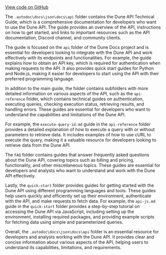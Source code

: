 [View code on GitHub](https://dune.com/tree/master/doc\docs\json\docs\api)

The `.autodoc\docs\json\docs\api` folder contains the Dune API Technical Guide, which is a comprehensive documentation for developers who want to use the Dune API. The guide provides an overview of the API, instructions on how to get started, and links to important resources such as the API documentation, Discord channel, and community clients.

The guide is focused on the `api` folder of the Dune Docs project and is essential for developers looking to integrate with the Dune API and work effectively with its endpoints and functionalities. For example, the guide explains how to obtain an API key, which is required for authentication when making requests to the API. It also provides quick start guides for Python and Node.js, making it easier for developers to start using the API with their preferred programming language.

In addition to the main guide, the folder contains subfolders with more detailed information on various aspects of the API, such as the `api-reference` folder, which contains technical guides on authentication, executing queries, checking execution status, retrieving results, and handling errors. These guides are essential for developers who want to understand the capabilities and limitations of the Dune API.

For example, the `execute-query-id.md` guide in the `api-reference` folder provides a detailed explanation of how to execute a query with or without parameters to retrieve data. It includes examples of how to use cURL to execute the query, making it a valuable resource for developers looking to retrieve data from the Dune API.

The `FAQ` folder contains guides that answer frequently asked questions about the Dune API, covering topics such as billing and pricing, functionality, and other miscellaneous topics. These guides are essential for developers and analysts who want to understand and work with the Dune API effectively.

Lastly, the `quick-start` folder provides guides for getting started with the Dune API using different programming languages and tools. These guides help users quickly and efficiently set up their environment, authenticate with the API, and make requests to fetch data. For example, the `api-js.md` guide in the `quick-start` folder provides a step-by-step tutorial on accessing the Dune API via JavaScript, including setting up the environment, installing required packages, and providing example scripts for fetching data using simple and parameterized queries.

Overall, the `.autodoc\docs\json\docs\api` folder is an essential resource for developers and analysts working with the Dune API. It provides clear and concise information about various aspects of the API, helping users to understand its capabilities, limitations, and requirements.
